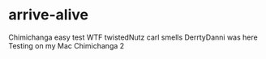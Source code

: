 # arrive-alive
Chimichanga
easy
test
WTF
twistedNutz
carl smells
DerrtyDanni was here
Testing on my Mac
Chimichanga 2